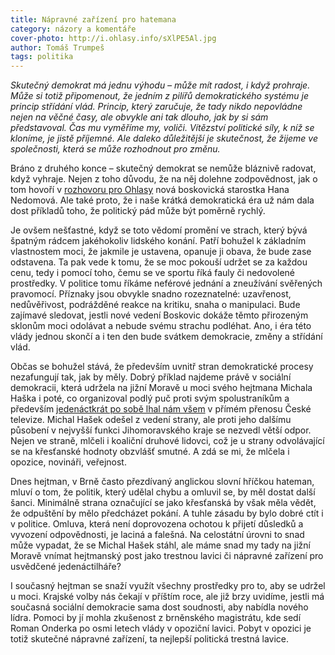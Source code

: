 ```yaml
---
title: Nápravné zařízení pro hatemana
category: názory a komentáře
cover-photo: http://i.ohlasy.info/sXlPE5Al.jpg
author: Tomáš Trumpeš
tags: politika
---
```


*Skutečný demokrat má jednu výhodu – může mít radost, i když prohraje. Může si totiž připomenout, že jedním z pilířů demokratického systému je princip střídání vlád. Princip, který zaručuje, že tady nikdo nepovládne nejen na věčné časy, ale obvykle ani tak dlouho, jak by si sám představoval. Čas mu vyměříme my, voliči. Vítězství politické síly, k níž se kloníme, je jistě příjemné. Ale daleko důležitější je skutečnost, že žijeme ve společnosti, která se může rozhodnout pro změnu.*

Bráno z druhého konce – skutečný demokrat se nemůže bláznivě radovat, když vyhraje. Nejen z toho důvodu, že na něj dolehne zodpovědnost, jak o tom hovoří v [rozhovoru pro Ohlasy](/clanky/2015/02/rozhovor-hana-nedomova.html) nová boskovická starostka Hana Nedomová. Ale také proto, že i naše krátká demokratická éra už nám dala dost příkladů toho, že politický pád může být poměrně rychlý.

Je ovšem nešťastné, když se toto vědomí promění ve strach, který bývá špatným rádcem jakéhokoliv lidského konání. Patří bohužel k základním vlastnostem moci, že jakmile je ustavena, opanuje ji obava, že bude zase odstavena. Ta pak vede k tomu, že se moc pokouší udržet se za každou cenu, tedy i pomocí toho, čemu se ve sportu říká fauly či nedovolené prostředky. V politice tomu říkáme neférové jednání a zneužívání svěřených pravomocí. Příznaky jsou obvykle snadno rozeznatelné: uzavřenost, nedůvěřivost, podrážděné reakce na kritiku, snaha o manipulaci. Bude zajímavé sledovat, jestli nové vedení Boskovic dokáže těmto přirozeným sklonům moci odolávat a nebude svému strachu podléhat. Ano, i éra této vlády jednou skončí a i ten den bude svátkem demokracie, změny a střídání vlád.

Občas se bohužel stává, že především uvnitř stran demokratické procesy nezafungují tak, jak by měly. Dobrý příklad najdeme právě v sociální demokracii, která udržela na jižní Moravě u moci svého hejtmana Michala Haška i poté, co organizoval podlý puč proti svým spolustraníkům a především [jedenáctkrát po sobě lhal nám všem](http://www.ceskatelevize.cz/porady/10117034229-168-hodin/213411058251103/video/288927) v přímém přenosu České televize. Michal Hašek odešel z vedení strany, ale proti jeho dalšímu působení v nejvyšší funkci Jihomoravského kraje se nezvedl větší odpor. Nejen ve straně, mlčeli i koaliční druhové lidovci, což je u strany odvolávající se na křesťanské hodnoty obzvlášť smutné. A zdá se mi, že mlčela i opozice, novináři, veřejnost. 

Dnes hejtman, v Brně často přezdívaný anglickou slovní hříčkou hateman, mluví o tom, že politik, který udělal chybu a omluvil se, by měl dostat další šanci. Minimálně strana označující se jako křesťanská by však měla vědět, že odpuštění by mělo předcházet pokání. A tuhle zásadu by bylo dobré ctít i v politice. Omluva, která není doprovozena ochotou k přijetí důsledků a vyvození odpovědnosti, je laciná a falešná. Na celostátní úrovni to snad může vypadat, že se Michal Hašek stáhl, ale máme snad my tady na jižní Moravě vnímat hejtmanský post jako trestnou lavici či nápravné zařízení pro usvědčené jedenáctilháře?

I současný hejtman se snaží využít všechny prostředky pro to, aby se udržel u moci. Krajské volby nás čekají v příštím roce, ale již brzy uvidíme, jestli má současná sociální demokracie sama dost soudnosti, aby nabídla nového lídra. Pomoci by jí mohla zkušenost z brněnského magistrátu, kde sedí Roman Onderka po osmi letech vlády v opoziční lavici. Pobyt v opozici je totiž skutečné nápravné zařízení, ta nejlepší politická trestná lavice.
